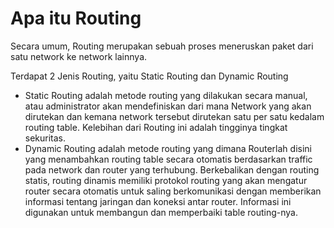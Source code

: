 # Apa itu Routing
Secara umum, Routing merupakan sebuah proses meneruskan paket dari satu network ke network lainnya.

Terdapat 2 Jenis Routing, yaitu Static Routing dan Dynamic Routing
- Static Routing adalah metode routing yang dilakukan secara manual, atau administrator akan mendefiniskan dari mana Network yang akan dirutekan dan kemana network tersebut dirutekan satu per satu kedalam routing table. Kelebihan dari Routing ini adalah tingginya tingkat sekuritas. 
- Dynamic Routing adalah metode routing yang dimana Routerlah disini yang menambahkan routing table secara otomatis berdasarkan traffic pada network dan router yang terhubung. Berkebalikan dengan routing statis, routing dinamis memiliki protokol routing yang akan mengatur router secara otomatis untuk saling berkomunikasi dengan memberikan informasi tentang jaringan dan koneksi antar router. Informasi ini digunakan untuk membangun dan memperbaiki table routing-nya.
